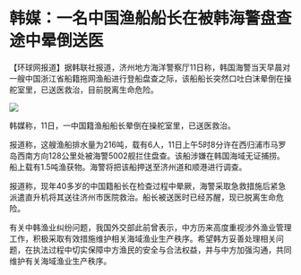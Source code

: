 # 韩媒：一名中国渔船船长在被韩海警盘查途中晕倒送医

【环球网报道】据韩联社报道，济州地方海洋警察厅11日称，韩国海警当天早晨对一艘中国浙江省船籍拖网渔船进行登船盘查之际，该船船长突然口吐白沫晕倒在操舵室里，已送医救治，目前脱离生命危险。

![](https://inews.gtimg.com/newsapp_bt/0/15605504773/1000)

韩媒称，11日，一中国籍渔船船长晕倒在操舵室里，已送医救治。

报道称，这艘渔船排水量为216吨，载有6人，11日上午5时8分许在西归浦市马罗岛西南方向128公里处被海警5002舰拦住盘查。该船涉嫌在韩国海域无证捕捞。船上载有1.5吨渔获物。海警将把该船押送至济州道和顺港进行调查。

报道称，现年40多岁的中国籍船长在检查过程中晕厥，海警采取急救措施后紧急派遣直升机将其送往济州市医院救治。船长被送医时已经苏醒，现已脱离生命危险。

有关中韩渔业纠纷问题，我国外交部此前曾表示，中方历来高度重视涉外渔业管理工作，积极采取有效措施维护相关海域渔业生产秩序。希望韩方妥善处理相关问题，在执法过程中切实保障中方渔民的安全与合法权益，并与中方加强沟通，共同维护有关海域渔业生产秩序。

